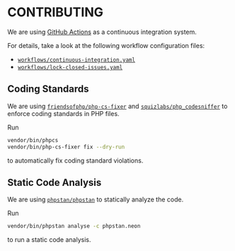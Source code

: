 # CONTRIBUTING

We are using [GitHub Actions](https://github.com/features/actions) as a continuous integration system.

For details, take a look at the following workflow configuration files:

- [`workflows/continuous-integration.yaml`](workflows/continuous-integration.yaml)
- [`workflows/lock-closed-issues.yaml`](workflows/lock-closed-issues.yaml)

## Coding Standards

We are using [`friendsofphp/php-cs-fixer`](https://github.com/FriendsOfPHP/PHP-CS-Fixer) and [`squizlabs/php_codesniffer`](https://github.com/squizlabs/PHP_CodeSniffer) to enforce coding standards in PHP files.

Run

```sh
vendor/bin/phpcs
vendor/bin/php-cs-fixer fix --dry-run
```

to automatically fix coding standard violations.

## Static Code Analysis

We are using [`phpstan/phpstan`](https://github.com/phpstan/phpstan) to statically analyze the code.

Run

```sh
vendor/bin/phpstan analyse -c phpstan.neon
```

to run a static code analysis.
